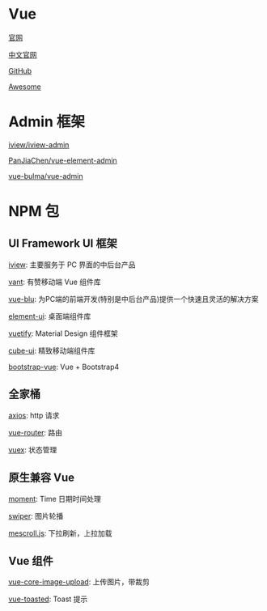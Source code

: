 # Vue

[官网](https://vuejs.org/)

[中文官网](https://cn.vuejs.org/index.html)

[GitHub](https://github.com/vuejs/vue)

[Awesome](https://github.com/vuejs/awesome-vue)

# Admin 框架

[iview/iview-admin](https://github.com/iview/iview-admin)

[PanJiaChen/vue-element-admin](https://github.com/PanJiaChen/vue-element-admin)

[vue-bulma/vue-admin](https://github.com/vue-bulma/vue-admin)

# NPM 包

## UI Framework UI 框架

[iview](https://www.iviewui.com/docs/guide/introduce): 主要服务于 PC 界面的中后台产品

[vant](https://www.youzanyun.com/zanui/vant#/zh-CN/intro): 有赞移动端 Vue 组件库

[vue-blu](https://chenz24.github.io/vue-blu/#/): 为PC端的前端开发(特别是中后台产品)提供一个快速且灵活的解决方案

[element-ui](http://element-cn.eleme.io/#/zh-CN/): 桌面端组件库

[vuetify](https://vuetifyjs.com/zh-Hans/): Material Design 组件框架

[cube-ui](https://didi.github.io/cube-ui/#/zh-CN): 精致移动端组件库

[bootstrap-vue](https://bootstrap-vue.js.org/): Vue + Bootstrap4

## 全家桶

[axios](https://github.com/axios/axios): http 请求

[vue-router](https://router.vuejs.org/zh-cn/): 路由

[vuex](https://vuex.vuejs.org/zh-cn/): 状态管理

## 原生兼容 Vue

[moment](http://momentjs.cn/): Time 日期时间处理

[swiper](http://www.swiper.com.cn/): 图片轮播

[mescroll.js](http://www.mescroll.com/): 下拉刷新，上拉加载

## Vue 组件

[vue-core-image-upload](https://github.com/Vanthink-UED/vue-core-image-upload): 上传图片，带裁剪

[vue-toasted](https://github.com/shakee93/vue-toasted): Toast 提示
